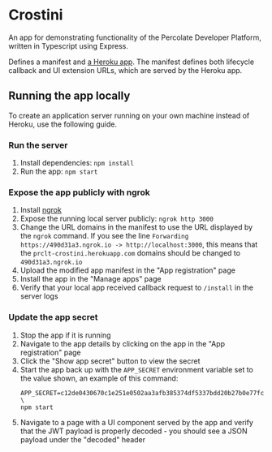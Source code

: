 # Crostini
An app for demonstrating functionality of the Percolate Developer Platform, written in
Typescript using Express.

Defines a manifest and [a Heroku app](https://prclt-crostini.herokuapp.com/). The
manifest defines both lifecycle callback and UI extension URLs, which are served by
the Heroku app.

## Running the app locally

To create an application server running on your own machine instead of Heroku, use the
following guide.

### Run the server

1. Install dependencies: `npm install`
1. Run the app: `npm start`

### Expose the app publicly with ngrok

1. Install [ngrok](https://ngrok.com/)
1. Expose the running local server publicly: `ngrok http 3000`
1. Change the URL domains in the manifest to use the URL displayed by the `ngrok`
   command. If you see the line `Forwarding https://490d31a3.ngrok.io ->
   http://localhost:3000`, this means that the `prclt-crostini.herokuapp.com` domains
   should be changed to `490d31a3.ngrok.io`
1. Upload the modified app manifest in the "App registration" page
1. Install the app in the "Manage apps" page
1. Verify that your local app received callback request to `/install` in the server logs

### Update the app secret

1. Stop the app if it is running
1. Navigate to the app details by clicking on the app in the "App registration" page
1. Click the "Show app secret" button to view the secret
1. Start the app back up with the `APP_SECRET` environment variable set to the value
   shown, an example of this command:
    ```
    APP_SECRET=c12de0430670c1e251e0502aa3afb385374df5337bdd20b27b0e77fc702c9b1a \
    npm start
    ```
1. Navigate to a page with a UI component served by the app and verify that the JWT
   payload is properly decoded - you should see a JSON payload under the "decoded"
   header
